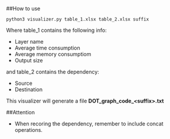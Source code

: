 ##How to use

```commandline
python3 visualizer.py table_1.xlsx table_2.xlsx suffix 
```
Where table_1 contains the following info: 
- Layer name
- Average time consumption
- Average memory consumptiom
- Output size

and table_2 contains the dependency:
- Source 
- Destination

This visualizer will generate a file **DOT_graph_code_\<suffix>.txt**

##Attention
- When recoring the dependency, remember to include concat operations. 